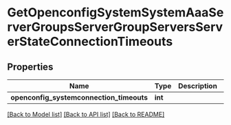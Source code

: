 # GetOpenconfigSystemSystemAaaServerGroupsServerGroupServersServerStateConnectionTimeouts

## Properties
Name | Type | Description | Notes
------------ | ------------- | ------------- | -------------
**openconfig_systemconnection_timeouts** | **int** |  | [optional] 

[[Back to Model list]](../README.md#documentation-for-models) [[Back to API list]](../README.md#documentation-for-api-endpoints) [[Back to README]](../README.md)


